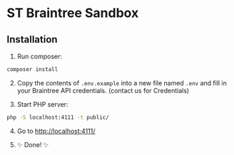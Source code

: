 # ST Braintree Sandbox

## Installation

1. Run composer:

  ```sh
  composer install
  ```

2. Copy the contents of `.env.example` into a new file named `.env` and fill in your Braintree API credentials. 
   (contact us for Credentials)

3. Start PHP server:

  ```sh
  php -S localhost:4111 -t public/
  ```
  
4. Go to [http://localhost:4111/](http://localhost:4111/)

5.  ✨ Done! ✨
